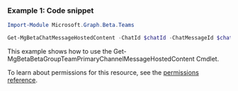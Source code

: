 ### Example 1: Code snippet

```powershellImport-Module Microsoft.Graph.Beta.Teams

Get-MgBetaChatMessageHostedContent -ChatId $chatId -ChatMessageId $chatMessageId -ChatMessageHostedContentId $chatMessageHostedContentId
```
This example shows how to use the Get-MgBetaBetaGroupTeamPrimaryChannelMessageHostedContent Cmdlet.
To learn about permissions for this resource, see the [permissions reference](/graph/permissions-reference).


